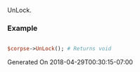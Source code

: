 UnLock.
### Example

```perl

$corpse->UnLock(); # Returns void
```


Generated On 2018-04-29T00:30:15-07:00
